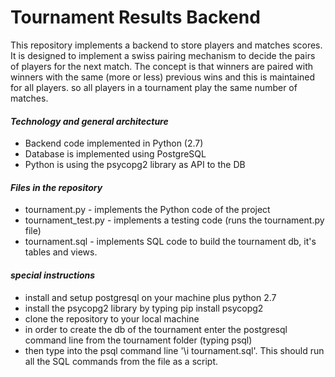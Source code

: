 # Tournament Results Backend

This repository implements a backend to store players and matches scores. It is designed to implement a swiss pairing mechanism to decide the pairs of players for the next match. The concept is that winners are paired with winners with the same (more or less) previous wins and this is maintained for all players. so all players in a tournament play the same number of matches.

#### *Technology and general architecture*
- Backend code implemented in Python (2.7) 
- Database is implemented using PostgreSQL
- Python is using the psycopg2 library as API to the DB
 
#### *Files in the repository*
- tournament.py - implements the Python code of the project
- tournament_test.py - implements a testing code (runs the tournament.py file)
- tournament.sql - implements SQL code to build the tournament db, it's tables and views.

#### *special instructions*
- install and setup postgresql on your machine plus python 2.7
- install the psycopg2 library by typing pip install psycopg2
- clone the repository to your local machine
- in order to create the db of the tournament enter the postgresql command line from the tournament folder (typing psql)
- then type into the psql command line '\i tournament.sql'. This should run all the SQL commands from the file as a script.

